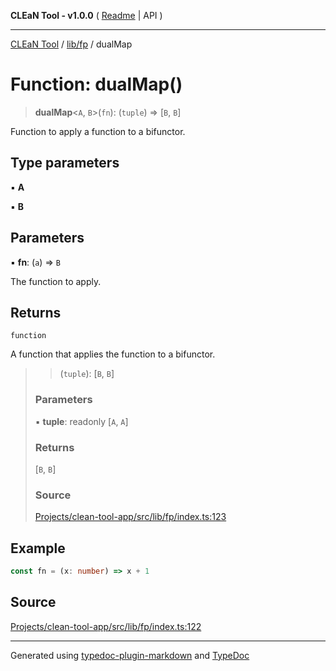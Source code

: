 **CLEaN Tool - v1.0.0** ( [Readme](../../../README.md) \| API )

***

[CLEaN Tool](../../../modules.md) / [lib/fp](../README.md) / dualMap

# Function: dualMap()

> **dualMap**\<`A`, `B`\>(`fn`): (`tuple`) => [`B`, `B`]

Function to apply a function to a bifunctor.

## Type parameters

▪ **A**

▪ **B**

## Parameters

▪ **fn**: (`a`) => `B`

The function to apply.

## Returns

`function`

A function that applies the function to a bifunctor.

> > (`tuple`): [`B`, `B`]
>
> ### Parameters
>
> ▪ **tuple**: readonly [`A`, `A`]
>
> ### Returns
>
> [`B`, `B`]
>
> ### Source
>
> [Projects/clean-tool-app/src/lib/fp/index.ts:123](https://github.com/yuckyh/clean-tool-app/)
>

## Example

```ts
const fn = (x: number) => x + 1
```

## Source

[Projects/clean-tool-app/src/lib/fp/index.ts:122](https://github.com/yuckyh/clean-tool-app/)

***

Generated using [typedoc-plugin-markdown](https://www.npmjs.com/package/typedoc-plugin-markdown) and [TypeDoc](https://typedoc.org/)
